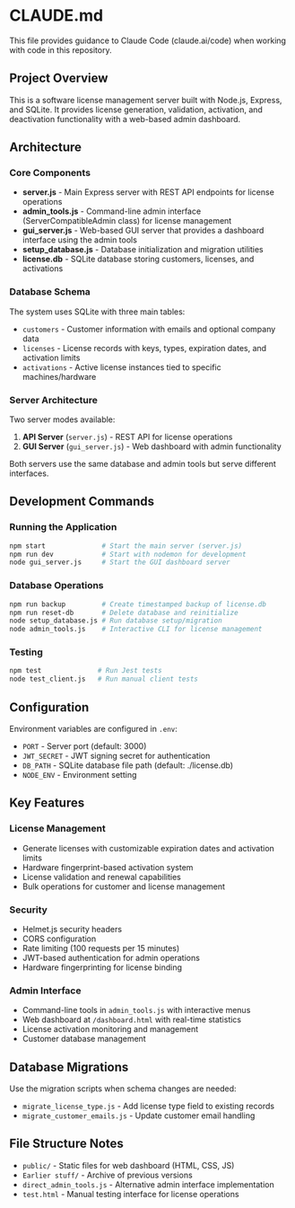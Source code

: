 # CLAUDE.md

This file provides guidance to Claude Code (claude.ai/code) when working with code in this repository.

## Project Overview

This is a software license management server built with Node.js, Express, and SQLite. It provides license generation, validation, activation, and deactivation functionality with a web-based admin dashboard.

## Architecture

### Core Components

- **server.js** - Main Express server with REST API endpoints for license operations
- **admin_tools.js** - Command-line admin interface (ServerCompatibleAdmin class) for license management
- **gui_server.js** - Web-based GUI server that provides a dashboard interface using the admin tools
- **setup_database.js** - Database initialization and migration utilities
- **license.db** - SQLite database storing customers, licenses, and activations

### Database Schema

The system uses SQLite with three main tables:
- `customers` - Customer information with emails and optional company data  
- `licenses` - License records with keys, types, expiration dates, and activation limits
- `activations` - Active license instances tied to specific machines/hardware

### Server Architecture

Two server modes available:
1. **API Server** (`server.js`) - REST API for license operations
2. **GUI Server** (`gui_server.js`) - Web dashboard with admin functionality

Both servers use the same database and admin tools but serve different interfaces.

## Development Commands

### Running the Application
```bash
npm start              # Start the main server (server.js)
npm run dev            # Start with nodemon for development
node gui_server.js     # Start the GUI dashboard server
```

### Database Operations
```bash
npm run backup         # Create timestamped backup of license.db
npm run reset-db       # Delete database and reinitialize
node setup_database.js # Run database setup/migration
node admin_tools.js    # Interactive CLI for license management
```

### Testing
```bash
npm test              # Run Jest tests
node test_client.js   # Run manual client tests
```

## Configuration

Environment variables are configured in `.env`:
- `PORT` - Server port (default: 3000)
- `JWT_SECRET` - JWT signing secret for authentication
- `DB_PATH` - SQLite database file path (default: ./license.db)  
- `NODE_ENV` - Environment setting

## Key Features

### License Management
- Generate licenses with customizable expiration dates and activation limits
- Hardware fingerprint-based activation system
- License validation and renewal capabilities
- Bulk operations for customer and license management

### Security
- Helmet.js security headers
- CORS configuration
- Rate limiting (100 requests per 15 minutes)
- JWT-based authentication for admin operations
- Hardware fingerprinting for license binding

### Admin Interface
- Command-line tools in `admin_tools.js` with interactive menus
- Web dashboard at `/dashboard.html` with real-time statistics
- License activation monitoring and management
- Customer database management

## Database Migrations

Use the migration scripts when schema changes are needed:
- `migrate_license_type.js` - Add license type field to existing records
- `migrate_customer_emails.js` - Update customer email handling

## File Structure Notes

- `public/` - Static files for web dashboard (HTML, CSS, JS)
- `Earlier stuff/` - Archive of previous versions  
- `direct_admin_tools.js` - Alternative admin interface implementation
- `test.html` - Manual testing interface for license operations